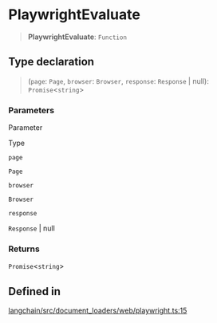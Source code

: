 PlaywrightEvaluate
==================

> **PlaywrightEvaluate**: `Function`

Type declaration[](#type-declaration "Direct link to Type declaration")
------------------------------------------------------------------------

> (`page`: `Page`, `browser`: `Browser`, `response`: `Response` | null): `Promise`<`string`\>

### Parameters[](#parameters "Direct link to Parameters")

Parameter

Type

`page`

`Page`

`browser`

`Browser`

`response`

`Response` | null

### Returns[](#returns "Direct link to Returns")

`Promise`<`string`\>

Defined in[](#defined-in "Direct link to Defined in")
------------------------------------------------------

[langchain/src/document\_loaders/web/playwright.ts:15](https://github.com/hwchase17/langchainjs/blob/1c1274d/langchain/src/document_loaders/web/playwright.ts#L15)